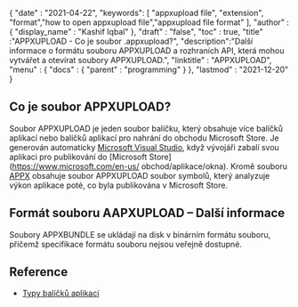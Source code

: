 {
  "date" : "2021-04-22",
  "keywords": [ "appxupload file", "extension", "format","how to open appxupload file","appxupload file format" ],
  "author" : {
    "display_name" : "Kashif Iqbal"
},
  "draft" : "false",
  "toc" : true,
  "title" :"APPXUPLOAD - Co je soubor .appxupload?",
  "description":"Další informace o formátu souboru APPXUPLOAD a rozhraních API, která mohou vytvářet a otevírat soubory APPXUPLOAD.",
  "linktitle" : "APPXUPLOAD",
  "menu" : {
    "docs" : {
      "parent" : "programming"
}
},
  "lastmod" : "2021-12-20"
}

## Co je soubor APPXUPLOAD?

Soubor APPXUPLOAD je jeden soubor balíčku, který obsahuje více balíčků aplikací nebo balíčků aplikací pro nahrání do obchodu Microsoft Store. Je generován automaticky [Microsoft Visual Studio](https://visualstudio.microsoft.com/), když vývojáři zabalí svou aplikaci pro publikování do [Microsoft Store](https://www.microsoft.com/en-us/ obchod/aplikace/okna). Kromě souboru [APPX](/cs/programming/appx/) obsahuje soubor APPXUPLOAD soubor symbolů, který analyzuje výkon aplikace poté, co byla publikována v Microsoft Store.

## Formát souboru AAPXUPLOAD – Další informace

Soubory APPXBUNDLE se ukládají na disk v binárním formátu souboru, přičemž specifikace formátu souboru nejsou veřejně dostupné.

## Reference

* [Typy balíčků aplikací](https://learn.microsoft.com/en-us/windows/msix/package/packaging-uwp-apps)

